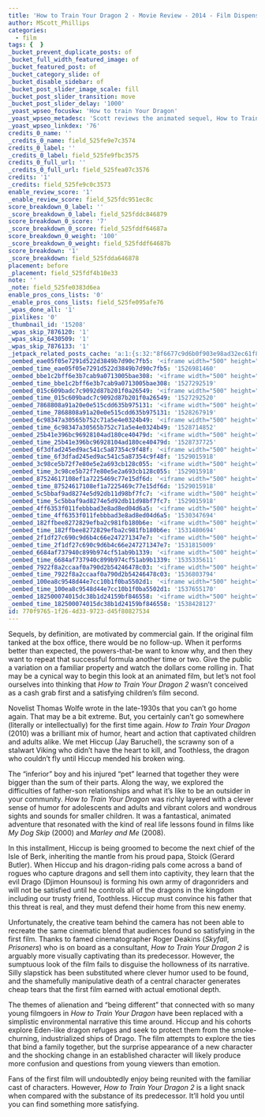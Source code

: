 ```yaml
---
title: 'How to Train Your Dragon 2 - Movie Review - 2014 - Film Dispenser'
author: MScott_Phillips
categories:
  - film
tags: {  }
_bucket_prevent_duplicate_posts: of
_bucket_full_width_featured_image: of
_bucket_featured_post: of
_bucket_category_slide: of
_bucket_disable_sidebar: of
_bucket_post_slider_image_scale: fill
_bucket_post_slider_transition: move
_bucket_post_slider_delay: '1000'
_yoast_wpseo_focuskw: 'How to train Your Dragon'
_yoast_wpseo_metadesc: 'Scott reviews the animated sequel, How to Train Your Dragon 2'
_yoast_wpseo_linkdex: '76'
credits_0_name: ''
_credits_0_name: field_525fe9e7c3574
credits_0_label: ''
_credits_0_label: field_525fe9fbc3575
credits_0_full_url: ''
_credits_0_full_url: field_525fea07c3576
credits: '1'
_credits: field_525fe9c0c3573
enable_review_score: '1'
_enable_review_score: field_525fdc951ec8c
score_breakdown_0_label: ''
_score_breakdown_0_label: field_525fddc846879
score_breakdown_0_score: '7'
_score_breakdown_0_score: field_525fddf64687a
score_breakdown_0_weight: '100'
_score_breakdown_0_weight: field_525fddf64687b
score_breakdown: '1'
_score_breakdown: field_525fdda646878
placement: before
_placement: field_525fdf4b10e33
note: ''
_note: field_525fe0383d6ea
enable_pros_cons_lists: '0'
_enable_pros_cons_lists: field_525fe095afe76
_wpas_done_all: '1'
_pixlikes: '0'
_thumbnail_id: '15208'
_wpas_skip_7876120: '1'
_wpas_skip_6430509: '1'
_wpas_skip_7876133: '1'
_jetpack_related_posts_cache: 'a:1:{s:32:"8f6677c9d6b0f903e98ad32ec61f8deb";a:2:{s:7:"expires";i:1462561973;s:7:"payload";a:3:{i:0;a:1:{s:2:"id";i:7224;}i:1;a:1:{s:2:"id";i:14203;}i:2;a:1:{s:2:"id";i:1798;}}}}'
_oembed_eae05f05e7291d522d3849b7d90c7fb5: '<iframe width="500" height="281" src="https://www.youtube.com/embed/9teNKmm9R3k?start=3&feature=oembed" frameborder="0" allow="autoplay; encrypted-media" allowfullscreen></iframe>'
_oembed_time_eae05f05e7291d522d3849b7d90c7fb5: '1526981460'
_oembed_bbe1c2bff6e3b7cab9a0713005bae308: '<iframe width="500" height="281" src="https://www.youtube.com/embed/_DTbx7c7ez8?feature=oembed" frameborder="0" allow="autoplay; encrypted-media" allowfullscreen></iframe>'
_oembed_time_bbe1c2bff6e3b7cab9a0713005bae308: '1527292519'
_oembed_015c609badc7c9092d87b201f0a26549: '<iframe width="500" height="281" src="https://www.youtube.com/embed/dkhBDhQ4OxM?feature=oembed" frameborder="0" allow="autoplay; encrypted-media" allowfullscreen></iframe>'
_oembed_time_015c609badc7c9092d87b201f0a26549: '1527292520'
_oembed_7868808a91a20e0e515cdd635b975131: '<iframe width="500" height="281" src="https://www.youtube.com/embed/PEZ2r1YGKSA?feature=oembed" frameborder="0" allow="autoplay; encrypted-media" allowfullscreen></iframe>'
_oembed_time_7868808a91a20e0e515cdd635b975131: '1528267919'
_oembed_6c98347a30565b752c71a5e4e0324b49: '<iframe width="500" height="281" src="https://www.youtube.com/embed/FhwktRDG_aQ?feature=oembed" frameborder="0" allow="autoplay; encrypted-media" allowfullscreen></iframe>'
_oembed_time_6c98347a30565b752c71a5e4e0324b49: '1528714852'
_oembed_25b41e396bc96928104ad180ce40479d: '<iframe width="500" height="281" src="https://www.youtube.com/embed/MFWF9dU5Zc0?feature=oembed" frameborder="0" allow="autoplay; encrypted-media" allowfullscreen></iframe>'
_oembed_time_25b41e396bc96928104ad180ce40479d: '1528737725'
_oembed_6f3dfad245ed9ac541c5a87354c9f48f: '<iframe width="500" height="281" src="https://www.youtube.com/embed/rTMINaybeyE?feature=oembed" frameborder="0" allow="autoplay; encrypted-media" allowfullscreen></iframe>'
_oembed_time_6f3dfad245ed9ac541c5a87354c9f48f: '1529015918'
_oembed_3c98ce5b72f7e80e5e2a693cb128c055: '<iframe width="500" height="281" src="https://www.youtube.com/embed/j7RHHPN4gII?feature=oembed" frameborder="0" allow="autoplay; encrypted-media" allowfullscreen></iframe>'
_oembed_time_3c98ce5b72f7e80e5e2a693cb128c055: '1529015918'
_oembed_87524617108ef1a7225469c77e15df6d: '<iframe width="500" height="281" src="https://www.youtube.com/embed/bP8vCXPo-BA?feature=oembed" frameborder="0" allow="autoplay; encrypted-media" allowfullscreen></iframe>'
_oembed_time_87524617108ef1a7225469c77e15df6d: '1529015918'
_oembed_5c5bbaf9ad8274e5d92db11d98bf7fc7: '<iframe width="500" height="281" src="https://www.youtube.com/embed/yqAS2lPISa8?feature=oembed" frameborder="0" allow="autoplay; encrypted-media" allowfullscreen></iframe>'
_oembed_time_5c5bbaf9ad8274e5d92db11d98bf7fc7: '1529015918'
_oembed_4ff6353f011febbbad3e8ad8ed04d6a5: '<iframe width="500" height="281" src="https://www.youtube.com/embed/HikYI0jIAwU?feature=oembed" frameborder="0" allow="autoplay; encrypted-media" allowfullscreen></iframe>'
_oembed_time_4ff6353f011febbbad3e8ad8ed04d6a5: '1530347694'
_oembed_182ffbee8272829efba2c981fb180b6e: '<iframe width="500" height="281" src="https://www.youtube.com/embed/Seg_yBYPjG4?feature=oembed" frameborder="0" allow="autoplay; encrypted-media" allowfullscreen></iframe>'
_oembed_time_182ffbee8272829efba2c981fb180b6e: '1531480694'
_oembed_2f1df27c690c9d6b4c66e247271347e7: '<iframe width="500" height="281" src="https://www.youtube.com/embed/9XxLHyzsB_Q?feature=oembed" frameborder="0" allow="autoplay; encrypted-media" allowfullscreen></iframe>'
_oembed_time_2f1df27c690c9d6b4c66e247271347e7: '1531815009'
_oembed_6684af737940c899b974cf51ab9b1339: '<iframe width="500" height="281" src="https://www.youtube.com/embed/gp-8oB53P7k?feature=oembed" frameborder="0" allow="autoplay; encrypted-media" allowfullscreen></iframe>'
_oembed_time_6684af737940c899b974cf51ab9b1339: '1535335611'
_oembed_7922f8a2ccaaf0a790d2b54246478c03: '<iframe width="500" height="281" src="https://www.youtube.com/embed/AWvUNABT8sg?feature=oembed" frameborder="0" allow="autoplay; encrypted-media" allowfullscreen></iframe>'
_oembed_time_7922f8a2ccaaf0a790d2b54246478c03: '1536803794'
_oembed_100ea8c9548d44e7cc10b1f0ba5502d1: '<iframe width="500" height="281" src="https://www.youtube.com/embed/ek1ePFp-nBI?feature=oembed" frameborder="0" allow="autoplay; encrypted-media" allowfullscreen></iframe>'
_oembed_time_100ea8c9548d44e7cc10b1f0ba5502d1: '1537655170'
_oembed_182500074015dc38b1d24159bf846558: '<iframe width="500" height="281" src="https://www.youtube.com/embed/USPd0vX2sdc?feature=oembed" frameborder="0" allow="autoplay; encrypted-media" allowfullscreen></iframe>'
_oembed_time_182500074015dc38b1d24159bf846558: '1538428127'
id: 770f9765-1f26-4d33-9723-d45f80827534
---
```

<p>Sequels, by definition, are motivated by commercial gain. If the original film tanked at the box office, there would be no follow-up. When it performs better than expected, the powers-that-be want to know why, and then they want to repeat that successful formula another time or two. Give the public a variation on a familiar property and watch the dollars come rolling in. That may be a cynical way to begin this look at an animated film, but let’s not fool ourselves into thinking that <em>How to Train Your Dragon 2</em> wasn’t conceived as a cash grab first and a satisfying children’s film second.</p>
<p>Novelist Thomas Wolfe wrote in the late-1930s that you can’t go home again. That may be a bit extreme. But, you certainly can’t go somewhere (literally or intellectually) for the first time again. <em>How to Train Your Dragon</em> (2010) was a brilliant mix of humor, heart and action that captivated children and adults alike. We met Hiccup (Jay Baruchel), the scrawny son of a stalwart Viking who didn’t have the heart to kill, and Toothless, the dragon who couldn’t fly until Hiccup mended his broken wing.</p>
<p>The “inferior” boy and his injured “pet” learned that together they were bigger than the sum of their parts. Along the way, we explored the difficulties of father-son relationships and what it’s like to be an outsider in your community. <em>How to Train Your Dragon</em> was richly layered with a clever sense of humor for adolescents and adults and vibrant colors and wondrous sights and sounds for smaller children. It was a fantastical, animated adventure that resonated with the kind of real life lessons found in films like <em>My Dog Skip</em> (2000) and <em>Marley and Me</em> (2008).</p>
<p>In this installment, Hiccup is being groomed to become the next chief of the Isle of Berk, inheriting the mantle from his proud papa, Stoick (Gerard Butler). When Hiccup and his dragon-riding pals come across a band of rogues who capture dragons and sell them into captivity, they learn that the evil Drago (Djimon Hounsou) is forming his own army of dragonriders and will not be satisfied until he controls all of the dragons in the kingdom including our trusty friend, Toothless. Hiccup must convince his father that this threat is real, and they must defend their home from this new enemy.</p>
<p>Unfortunately, the creative team behind the camera has not been able to recreate the same cinematic blend that audiences found so satisfying in the first film. Thanks to famed cinematographer Roger Deakins (<em>Skyfall</em>, <em>Prisoners</em>) who is on board as a consultant, <em>How to Train Your Dragon 2</em> is arguably more visually captivating than its predecessor. However, the sumptuous look of the film fails to disguise the hollowness of its narrative. Silly slapstick has been substituted where clever humor used to be found, and the shamefully manipulative death of a central character generates cheap tears that the first film earned with actual emotional depth.</p>
<p>The themes of alienation and “being different” that connected with so many young filmgoers in <em>How to Train Your Dragon</em> have been replaced with a simplistic environmental narrative this time around. Hiccup and his cohorts explore Eden-like dragon refuges and seek to protect them from the smoke-churning, industrialized ships of Drago. The film attempts to explore the ties that bind a family together, but the surprise appearance of a new character and the shocking change in an established character will likely produce more confusion and questions from young viewers than emotion.</p>
<p>Fans of the first film will undoubtedly enjoy being reunited with the familiar cast of characters. However, <em>How to Train Your Dragon 2</em> is a light snack when compared with the substance of its predecessor. It’ll hold you until you can find something more satisfying.</p>
